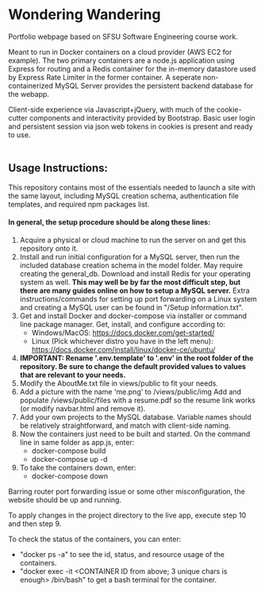 # Wondering Wandering
Portfolio webpage based on SFSU Software Engineering course work.

Meant to run in Docker containers on a cloud provider (AWS EC2 for example). The two primary containers are a node.js application using Express for routing and a Redis container for the in-memory datastore used by Express Rate Limiter in the former container. A seperate non-containerized MySQL Server provides the persistent backend database for the webapp.

Client-side experience via Javascript+jQuery, with much of the cookie-cutter components and interactivity provided by Bootstrap. Basic user login and persistent session via json web tokens in cookies is present and ready to use.
<br></br>
## Usage Instructions:
This repository contains most of the essentials needed to launch a site with the same layout, including MySQL creation schema, authentication file templates, and required npm packages list.

#### In general, the setup procedure should be along these lines:
1. Acquire a physical or cloud machine to run the server on and get this repository onto it.
2. Install and run initial configuration for a MySQL server, then run the included database creation schema in the model folder. May require creating the general_db. Download and install Redis for your operating system as well. __This may well be by far the most difficult step, but there are many guides online on how to setup a MySQL server.__ Extra instructions/commands for setting up port forwarding on a Linux system and creating a MySQL user can be found in "/Setup information.txt".
3. Get and install Docker and docker-compose via installer or command line package manager. Get, install, and configure according to:
     - Windows/MacOS: https://docs.docker.com/get-started/
     - Linux (Pick whichever distro you have in the left menu): https://docs.docker.com/install/linux/docker-ce/ubuntu/
5. __IMPORTANT: Rename '.env.template' to '.env' in the root folder of the repository. Be sure to change the default provided values to values that are relevant to your needs.__
6. Modify the AboutMe.txt file in views/public to fit your needs.
7. Add a picture with the name 'me.png' to /views/public/img Add and populate /views/public/files with a resume.pdf so the resume link works (or modify navbar.html and remove it).
8. Add your own projects to the MySQL database. Variable names should be relatively straightforward, and match with client-side naming.
9. Now the containers just need to be built and started. On the command line in same folder as app.js, enter:
     - docker-compose build
     - docker-compose up -d
10. To take the containers down, enter:
     - docker-compose down

Barring router port forwarding issue or some other misconfiguration, the website should be up and running.

To apply changes in the project directory to the live app, execute step 10 and then step 9.

To check the status of the containers, you can enter:
  - "docker ps -a" to see the id, status, and resource usage of the containers.
  - "docker exec -it <CONTAINER ID from above; 3 unique chars is enough> /bin/bash" to get a bash terminal for the container.